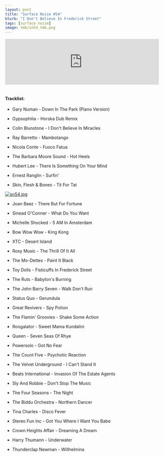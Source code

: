 ```yaml
---
layout: post
title: "Surface Noise #54"
blurb: "I Don't Believe In Frederick Street"
tags: [surface noise]
image: tmb/sn54_tmb.png
---
```


<iframe scrolling="no" id="hearthis_at_track_3027888" width="100%" height="150" src="https://hearthis.at/embed/3027888/transparent_black/?hcolor=&color=&style=2&block_size=2&block_space=1&background=1&waveform=0&cover=0&autoplay=0&css=" frameborder="0" allowtransparency allow="autoplay"><p>Listen to <a href="https://hearthis.at/zerocc/surface-noise-54-7319/" target="_blank">Surface Noise #54 (7/3/19)</a> <span>by</span><a href="https://hearthis.at/zerocc/" target="_blank" >Zero</a> <span>on</span> <a href="https://hearthis.at/" target="_blank">hearthis.at</a></p></iframe>
&nbsp;

#### Tracklist:

- Gary Numan - Down In The Park (Piano Version)
- Gypsophilia - Horska Dub Remix
- Colin Blunstone - I Don't Believe In Miracles

- Ray Barretto - Mambotango
- Nicola Conte - Fuoco Fatua
- The Barbara Moore Sound - Hot Heels

- Hubert Lee - There Is Something On Your Mind
- Ernest Ranglin - Surfin'
- Skin, Flesh & Bones - Tit For Tat

[![sn54.jpg](https://i.postimg.cc/J4PmYd1X/sn54.jpg)](https://postimg.cc/kB6kBsRM)

- Joan Baez - There But For Fortune
- Sinead O'Conner - What Do You Want
- Michelle Shocked - 5 AM In Amsterdam

- Bow Wow Wow - King Kong
- XTC - Desert Island
- Roxy Music - The Thrill Of It All

- The Mo-Dettes - Paint It Black
- Toy Dolls - Fisticuffs In Frederick Street
- The Ruts - Babylon's Burning

- The John Barry Seven - Walk Don't Run
- Status Quo - Gerundula
- Great Revivers - Spy Potion

- The Flamin' Groovies - Shake Some Action
- Roogalator - Sweet Mama Kundalini
- Queen - Seven Seas Of Rhye

- Powersolo - Got No Fear
- The Count Five - Psychotic Reaction
- The Velvet Underground - I Can't Stand It

- Beats International - Invasion Of The Estate Agents
- Sly And Robbie - Don't Stop The Music
- The Four Seasons - The Night
- The Biddu Orchestra - Northern Dancer

- Tina Charles - Disco Fever
- Stereo Fun Inc - Got You Where I Want You Babe
- Crown Heights Affair - Dreaming A Dream
- Harry Thumann - Underwater

- Thunderclap Newman - Willhelmina
